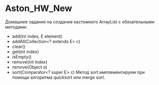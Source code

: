 # Aston_HW_New
Домашнее задание на создание кастомного ArrayList с обязательными методами:
- add(int index, E element)
 - addAll(Collection<? extends E> c)
 - clear()
 - get(int index)
 - isEmpty()
 - remove(int index)
 - remove(Object o)
 - sort(Comparator<? super E> c)
Метод sort имплементируем при помощи алгоритма quicksort или merge sort.
